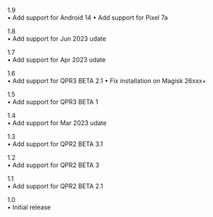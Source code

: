 1.9  
• Add support for Android 14
• Add support for Pixel 7a

1.8  
• Add support for Jun 2023 udate

1.7  
• Add support for Apr 2023 udate

1.6  
• Add support for QPR3 BETA 2.1
• Fix installation on Magisk 26xxx+

1.5  
• Add support for QPR3 BETA 1

1.4  
• Add support for Mar 2023 udate

1.3  
• Add support for QPR2 BETA 3.1

1.2  
• Add support for QPR2 BETA 3

1.1  
• Add support for QPR2 BETA 2.1

1.0  
• Initial release
